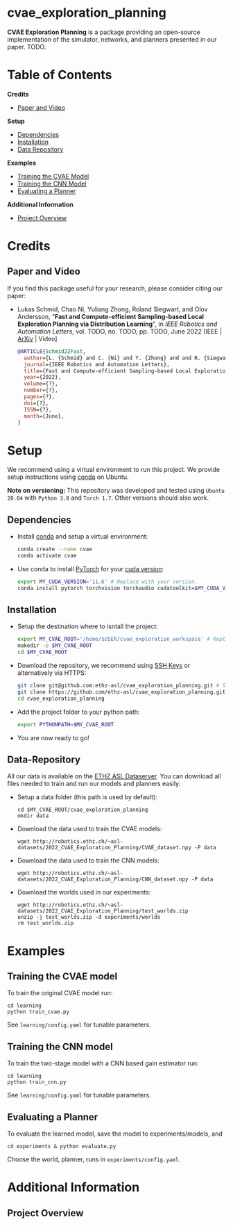 # cvae_exploration_planning
**CVAE Exploration Planning** is a package providing an open-source implementation of the simulator, networks, and planners presented in our paper. TODO.


# Table of Contents
**Credits**
* [Paper and Video](#Paper-and-Video)

**Setup**
<!-- * [Packages](#Packages) -->
* [Dependencies](#Dependencies)
* [Installation](#Installation)
* [Data Repository](#Data-Repository)

**Examples**
* [Training the CVAE Model](#Training-the-CVAE-Model)
* [Training the CNN Model](#Training-the-CNN-Model)
* [Evaluating a Planner](#Evaluating-a-Planner)

**Additional Information**
* [Project Overview](#Project-Overview)


# Credits
## Paper and Video
If you find this package useful for your research, please consider citing our paper:

* Lukas Schmid, Chao Ni, Yuliang Zhong, Roland Siegwart, and Olov Andersson, "**Fast and Compute-efficient Sampling-based Local Exploration Planning via Distribution Learning**", in *IEEE Robotics and Automation Letters*, vol. TODO, no. TODO, pp. TODO, June 2022 [IEEE | [ArXiv](https://arxiv.org/abs/2202.13715) | Video]
  ```bibtex
  @ARTICLE{Schmid22Fast,
    author={L. {Schmid} and C. {Ni} and Y. {Zhong} and and R. {Siegwart} and O. {Andersson}},
    journal={IEEE Robotics and Automation Letters},
    title={Fast and Compute-efficient Sampling-based Local Exploration Planning via Distribution Learning},
    year={2022},
    volume={?},
    number={?},
    pages={?},
    doi={?},
    ISSN={?},
    month={June},
  }
  ```
  
# Setup
We recommend using a virtual environment to run this project. We provide setup instructions using [conda](https://docs.conda.io/projects/conda/en/latest/user-guide/install/linux.html) on Ubuntu.

**Note on versioning:** This repository was developed and tested using `Ubuntu 20.04` with `Python 3.8` and `Torch 1.7`. Other versions should also work.

## Dependencies

* Install [conda](https://docs.conda.io/projects/conda/en/latest/user-guide/install/linux.html) and setup a virtual environment: 
  ```bash 
  conda create --name cvae 
  conda activate cvae
  ```

* Use conda to install [PyTorch](https://pytorch.org/) for your [cuda version](https://docs.nvidia.com/cuda/cuda-installation-guide-linux/index.html): 
  ```bash
  export MY_CUDA_VERSION='11.6' # Replace with your version. 
  conda install pytorch torchvision torchaudio cudatoolkit=$MY_CUDA_VERSION -c pytorch
  ```

## Installation

* Setup the destination where to isntall the project:
  ```bash
  export MY_CVAE_ROOT='/home/$USER/cvae_exploration_workspace' # Replace with your path.
  makedir -p $MY_CVAE_ROOT
  cd $MY_CVAE_ROOT
  ```

* Download the repository, we recommend using [SSH Keys](https://docs.github.com/en/authentication/connecting-to-github-with-ssh/generating-a-new-ssh-key-and-adding-it-to-the-ssh-agent#about-ssh-key-generation) or alternatively via HTTPS:
  ```bash
  git clone git@github.com:ethz-asl/cvae_exploration_planning.git # SSH
  git clone https://github.com/ethz-asl/cvae_exploration_planning.git # HTTPS
  cd cvae_exploration_planning
  ```

* Add the project folder to your python path:
  ```bash
  export PYTHONPATH=$MY_CVAE_ROOT
  ```

* You are now ready to go!

## Data-Repository

All our data is available on the [ETHZ ASL Dataserver](https://projects.asl.ethz.ch/datasets/doku.php?id=cvae_exploration_planning).
You can download all files needed to train and run our models and planners easily:
* Setup a data folder (this path is used by default):
  ```
  cd $MY_CVAE_ROOT/cvae_exploration_planning
  mkdir data
  ```
* Download the data used to train the CVAE models: 
  ```
  wget http://robotics.ethz.ch/~asl-datasets/2022_CVAE_Exploration_Planning/CVAE_dataset.npy -P data
  ```
* Download the data used to train the CNN models: 
  ```
  wget http://robotics.ethz.ch/~asl-datasets/2022_CVAE_Exploration_Planning/CNN_dataset.npy -P data
  ```
* Download the worlds used in our experiments: 
  ```
  wget http://robotics.ethz.ch/~asl-datasets/2022_CVAE_Exploration_Planning/test_worlds.zip
  unzip -j test_worlds.zip -d experiments/worlds
  rm test_worlds.zip
  ```

# Examples

## Training the CVAE model
To train the original CVAE model run:

```
cd learning 
python train_cvae.py
```

See `learning/config.yaml` for tunable parameters.

## Training the CNN model

To train the two-stage model with a CNN based gain estimator run:
```
cd learning 
python train_cnn.py 
```

See `learning/config.yaml` for tunable parameters.

## Evaluating a Planner
To evaluate the learned model, save the model to experiments/models, and
```
cd experiments & python evaluate.py
```
Choose the world, planner, runs in `experiments/config.yaml`.

# Additional Information
## Project Overview
